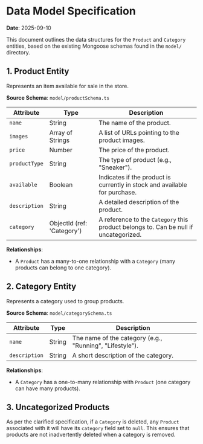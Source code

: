 # Data Model Specification

**Date**: 2025-09-10

This document outlines the data structures for the `Product` and `Category` entities, based on the existing Mongoose schemas found in the `model/` directory.

## 1. Product Entity

Represents an item available for sale in the store.

**Source Schema**: `model/productSchema.ts`

| Attribute     | Type                | Description                                                                 |
|---------------|---------------------|-----------------------------------------------------------------------------|
| `name`        | String              | The name of the product.                                                    |
| `images`      | Array of Strings    | A list of URLs pointing to the product images.                              |
| `price`       | Number              | The price of the product.                                                   |
| `productType` | String              | The type of product (e.g., "Sneaker").                                      |
| `available`   | Boolean             | Indicates if the product is currently in stock and available for purchase.  |
| `description` | String              | A detailed description of the product.                                      |
| `category`    | ObjectId (ref: 'Category') | A reference to the `Category` this product belongs to. Can be null if uncategorized. |

**Relationships**:
-   A `Product` has a many-to-one relationship with a `Category` (many products can belong to one category).

## 2. Category Entity

Represents a category used to group products.

**Source Schema**: `model/categorySchema.ts`

| Attribute     | Type   | Description                                         |
|---------------|--------|-----------------------------------------------------|
| `name`        | String | The name of the category (e.g., "Running", "Lifestyle"). |
| `description` | String | A short description of the category.                |

**Relationships**:
-   A `Category` has a one-to-many relationship with `Product` (one category can have many products).

## 3. Uncategorized Products

As per the clarified specification, if a `Category` is deleted, any `Product` associated with it will have its `category` field set to `null`. This ensures that products are not inadvertently deleted when a category is removed.
